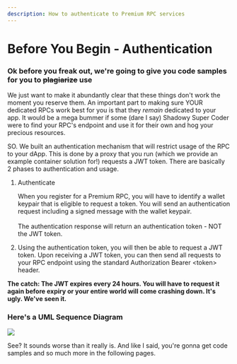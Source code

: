 ```yaml
---
description: How to authenticate to Premium RPC services
---
```


# Before You Begin - Authentication

### Ok before you freak out, we're going to give you code samples for you to ~~plagiarize~~ use

We just want to make it abundantly clear that these things don't work the moment you reserve them. An important part to making sure YOUR dedicated RPCs work best for you is that they _remain_ dedicated to your app. It would be a mega bummer if some (dare I say) Shadowy Super Coder were to find your RPC's endpoint and use it for their own and hog your precious resources.

SO. We built an authentication mechanism that will restrict usage of the RPC to your dApp. This is done by a proxy that you run (which we provide an example container solution for!) requests a JWT token. There are basically 2 phases to authentication and usage.

1.  Authenticate

    When you register for a Premium RPC, you will have to identify a wallet keypair that is eligible to request a token. You will send an authentication request including a signed message with the wallet keypair.\
    \
    The authentication response will return an authentication token - NOT the JWT token.
2. Using the authentication token, you will then be able to request a JWT token. Upon receiving a JWT token, you can then send all requests to your RPC endpoint using the standard Authorization Bearer \<token> header.

**The catch: The JWT expires every 24 hours. You will have to request it again before expiry or your entire world will come crashing down. It's ugly. We've seen it.**

### Here's a UML Sequence Diagram

![](<../.gitbook/assets/image (3) (2).png>)

See? It sounds worse than it really is. And like I said, you're gonna get code samples and so much more in the following pages.&#x20;
